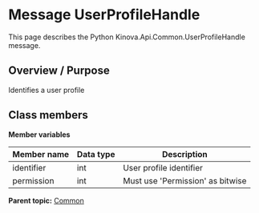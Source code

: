 # Message UserProfileHandle

This page describes the Python Kinova.Api.Common.UserProfileHandle message.

## Overview / Purpose

Identifies a user profile

## Class members

 **Member variables** 

|Member name|Data type|Description|
|-----------|---------|-----------|
|identifier|int|User profile identifier|
|permission|int|Must use 'Permission' as bitwise|

**Parent topic:** [Common](../references/summary_Common.md)

